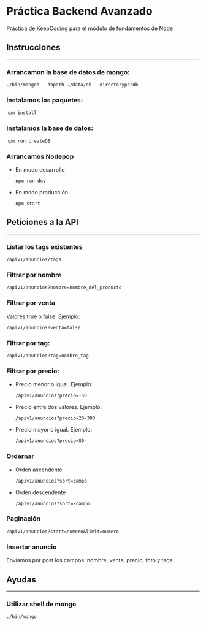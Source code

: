 # Práctica Backend Avanzado

Práctica de KeepCoding para el módulo de fundamentos de Node

## Instrucciones
----

### Arrancamon la base de datos de mongo:

```
./bin/mongod --dbpath ./data/db --directoryperdb
```

### Instalamos los paquetes:
````
npm install
````

### Instalamos la base de datos:
````
npm run createDB
````

### Arrancamos Nodepop

* En modo desarrollo

    ````
    npm run dev
    ```` 

* En modo producción

    ````
    npm start
    ```` 

## Peticiones a la API
----

### Listar los tags existentes

````
/apiv1/anuncios/tags
````

### Filtrar por nombre

````
/apiv1/anuncios?nombre=nombre_del_producto
````

### Filtrar por venta
Valores true o false. Ejemplo:

````
/apiv1/anuncios?venta=false
````

### Filtrar por tag:

````
/apiv1/anuncios?tag=nombre_tag
````

### Filtrar por precio:
* Precio menor o igual. Ejemplo:

    ````
    /apiv1/anuncios?precio=-50
    ````

* Precio entre dos valores. Ejemplo:

    ````
    /apiv1/anuncios?precio=20-300
    ````

* Precio mayor o igual. Ejemplo:

    ````
    /apiv1/anuncios?precio=80-
    ````

### Ordernar

* Orden ascendente
    ````
    /apiv1/anuncios?sort=campo
    ````

* Orden descendente
    ````
    /apiv1/anuncios?sort=-campo
    ````

### Paginación

````
/apiv1/anuncios?start=numero&limit=numero
````

### Insertar anuncio

Enviamos por post los campos: nombre, venta, precio, foto y tags


## Ayudas
____

### Utilizar shell de mongo
```
./bin/mongo
```

